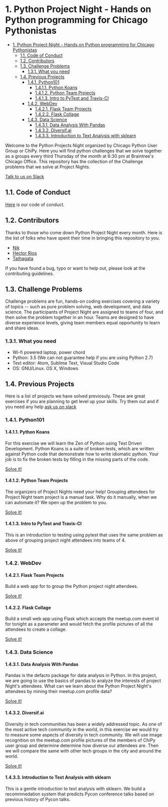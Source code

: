 # 1. Python Project Night - Hands on Python programming for Chicago Pythonistas

<!-- TOC -->

- [1. Python Project Night - Hands on Python programming for Chicago Pythonistas](#1-python-project-night-=]]--hands-on-python-programming-for-chicago-pythonistas)
    - [1.1. Code of Conduct](#11-code-of-conduct)
    - [1.2. Contributors](#12-contributors)
    - [1.3. Challenge Problems](#13-challenge-problems)
        - [1.3.1. What you need](#131-what-you-need)
    - [1.4. Previous Projects](#14-previous-projects)
        - [1.4.1. Python101](#141-python101)
            - [1.4.1.1. Python Koans](#1411-python-koans)
            - [1.4.1.2. Python Team Projects](#1412-python-team-projects)
            - [1.4.1.3. Intro to PyTest and Travis-CI](#1413-intro-to-pytest-and-travis-ci)
        - [1.4.2. WebDev](#142-webdev)
            - [1.4.2.1. Flask Team Projects](#1421-flask-team-projects)
            - [1.4.2.2. Flask Collage](#1422-flask-collage)
        - [1.4.3. Data Science](#143-data-science)
            - [1.4.3.1. Data Analysis With Pandas](#1431-data-analysis-with-pandas)
            - [1.4.3.2. Diversif.ai](#1432-diversifai)
            - [1.4.3.3. Introduction to Text Analysis with sklearn](#1433-introduction-to-text-analysis-with-sklearn)

<!-- /TOC -->

Welcome to the Python Projects Night organized by Chicago Python User Group or ChiPy.
Here you will find python challenges that we solve together as a groups every third
Thursday of the month at 6:30 pm at Braintree's Chicago Office. This repository has the
collection of the Challenge problems that we solve at Project Nights.  

[Talk to us on Slack](https://chipy.slack.com/messages/C4SRS5G3B/details/)

## 1.1. Code of Conduct

[Here](http://www.chipy.org/pages/conduct/) is our code of conduct.

## 1.2. Contributors

Thanks to those who come down Python Project Night every month. Here is the list of folks who have
spent their time in bringing this repository to you.

- [Nik](https://github.com/sharma7n)
- [Hector Rios](https://github.com/hectron)
- [Tathagata](https://github.com/tathagata)

If you have found a bug, typo or want to help out, please look at the contributing guidelines.

## 1.3. Challenge Problems

Challenge problems are fun, hands-on coding exercises covering a variety of topics -- such as pure problem solving, web development, and data science. The participants of Project Night are assigned to teams of four, and then solve the problem together in an hour. Teams are designed to have diverse experience levels, giving team members equal opportunity to learn and share ideas.

### 1.3.1. What you need

- Wi-fi powered laptop, power chord
- Python: 3.5 (We can not guarantee help if you are using Python 2.7)
- Text editor: Atom, Sublime Text, Visual Studio Code
- OS: GNU/Linux. OS X, Windows

## 1.4. Previous Projects

Here is a list of projects we have solved previosuly. These are great exercises
if you are planning to get level up your skills. Try them out and if you need any
help [ask us on slack](https://chipy.slack.com/messages/C4SRS5G3B/details/) 

### 1.4.1. Python101

#### 1.4.1.1. Python Koans

For this exercise we will learn the Zen of Python using Test Driven Development.
Python Koans is a suite of broken tests, which are written against Python code that 
demonstrate how to write idiomatic python.
Your job is to fix the broken tests by filling in the missing parts of the code.

[Solve it!](problems/py101/python_koans)

#### 1.4.1.2. Python Team Projects

The organizers of Project Nights need your help! Grouping attendees for Project Night team project is a manual task. Why do it manually, when we can automate it? We open up the problem to you.

[Solve it!](problems/py101/python_team_project)

#### 1.4.1.3. Intro to PyTest and Travis-CI

This is an introduction to testing using pytest that uses the same problem as above of grouping project night attendees into teams of 4.

[Solve it!](problems/py101/testing)

### 1.4.2. WebDev

#### 1.4.2.1. Flask Team Projects

Build a web app for to group the Python project night  attendees.

[Solve it!](problems/webdev/flask_team_project)

#### 1.4.2.2. Flask Collage

Build a small web app using Flask which accepts the meetup.com event id for tonight
as a parameter and would fetch the profile pictures of all the attendees to create a
collage.

[Solve it!](problems/webdev/flask_collage)

### 1.4.3. Data Science

#### 1.4.3.1. Data Analysis With Pandas

Pandas is the defacto package for data analysis in Python. In this project, we are going to use the basics of pandas to analyze the interests of project Night's attendees. What can we learn about the Python Project Night's attendees by mining their meetup.com
profile data?

[Solve it!](problems/data_science/Analysis-Workshop.ipynb)

#### 1.4.3.2. Diversif.ai

Diversity in tech communities has been a widely addressed topic. As one of the most active tech community in the world, in this exercise we would try to measure some aspects of diversity in tech community. We will use image recognition on the meetup.com profile pictures of the members of ChiPy user group and determine determine how diverse our attendees are. Then we will compare the same with other tech groups in the city and around the world.

[Solve it!](problems/data_science/diversif.ai.ipynb)

#### 1.4.3.3. Introduction to Text Analysis with sklearn

This is a gentle introduction to text analysis with sklearn. We build a recommnedation system that predicts
Pycon conference talks based on previous history of Pycon talks.
